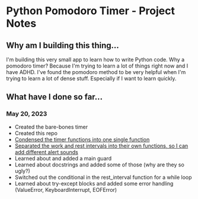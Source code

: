 # Python Pomodoro Timer - Project Notes

## Why am I building this thing...

I'm building this very small app to learn how to write Python code. Why a pomodoro timer? Because I'm trying to learn a lot of things right now and I have ADHD. I've found the pomodoro method to be very helpful when I'm trying to learn a lot of dense stuff. Especially if I want to learn quickly.

## What have I done so far...

### May 20, 2023

- Created the bare-bones timer
- Created this repo
- [Condensed the timer functions into one single function](https://github.com/stephburton/pom_timer/pull/1)
- [Separated the work and rest intervals into their own functions, so I can add different alert sounds](https://github.com/stephburton/pom_timer/pull/2)
- Learned about and added a main guard
- Learned about docstrings and added some of those (why are they so ugly?)
- Switched out the conditional in the rest_interval function for a while loop
- Learned about try-except blocks and added some error handling (ValueError, KeyboardInterrupt, EOFError)